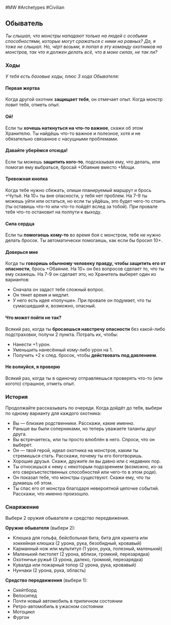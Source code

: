 #MW #Archetypes #Civilian 

## Обыватель
*Ты слышал, что монстры нападают только на людей с особыми способностями, которые могут сражаться с ними на равных? Да, я тоже не слышал. Но, чёрт возьми, я попал в эту команду охотников на монстров, так что я должен делать всё, что в моих силах, не так ли?*

### Ходы
*У тебя есть базовые ходы, плюс 3 хода Обывателя:* 
#### Первая жертва
Когда другой охотник **защищает тебя**, он отмечает опыт. Когда монстр ловит тебя, отметь опыт. 

#### Ой! 
Если ты **хочешь наткнуться на что-то важное**, скажи об этом Хранителю. Ты найдёшь что-то важное и полезное, хотя и не обязательно связанное с насущными проблемами. 

#### Давайте уберёмся отсюда! 
Если ты можешь **защитить кого-то**, подсказывая ему, что делать, или помогая ему выбраться, бросай +Обаяние вместо +Мощи. 

#### Тревожная кнопка
Когда тебе нужно сбежать, опиши планируемый маршрут и брось +Чутьё. На 10+ ты вне опасности, у тебя нет проблем. На 7-9 ты можешь уйти или остаться, но если ты уйдёшь, это будет чего-то стоить (ты оставишь что-то или что-то пойдёт вслед за тобой). При провале тебя что-то остановит на полпути к выходу. 

#### Сила сердца
Если ты **помогаешь кому-то** во время боя с монстром, тебе не нужно делать бросок. Ты автоматически помогаешь, как если бы бросил 10+. 

#### Доверься мне
Когда ты **говоришь обычному человеку правду, чтобы защитить его от опасности**, брось +Обаяние. На 10+ он без вопросов сделает то, что ты ему скажешь. На 7-9 он сделает это, но Хранитель выберет один из вариантов: 
-  Сначала он задаст тебе сложный вопрос. 
-  Он тянет время и медлит. 
-  У него есть идея «получше». 
При провале он подумает, что ты сумасшедший и, возможно, опасный. 

#### Что может пойти не так?
Всякий раз, когда ты **бросаешься навстречу опасности** без какой-либо подстраховки, получи 2 пункта. Потрать их, чтобы:
-  Нанести +1 урон. 
-  Уменьшить нанесённый кому-либо урон на 1. 
-  Получить +2 к след. бросок, чтобы **действовать под давлением**. 

#### Не волнуйся, я проверю
Всякий раз, когда ты в одиночку отправляешься проверять что-то (или когото) страшное, отметь опыт. 

### История
Продолжайте рассказывать по очереди. Когда дойдёт до тебя, выбери по одному варианту для каждого охотника: 
-  Вы — близкие родственники. Расскажи, какие именно. 
-  Раньше вы были соперниками, но теперь уважаете таланты друг друга. 
-  Вы встречаетесь, или ты просто влюблён в него. Спроси, что он выберет. 
-  Он — твой герой, идеал охотника на монстров, каким ты стремишься стать. Расскажи, почему ты его боготворишь. 
-  Хорошие друзья. Скажи, дружите ли вы давно или с недавних пор. 
-  Ты относишься к нему с некоторым подозрением (возможно, из-за его сверхъестественных способностей или чего-то в этом роде). 
-  Он показал тебе, что монстры существуют. Скажи ему, что ты думаешь об этом. 
-  Ты спас его от монстра благодаря невероятной цепочке событий. Расскажи, что именно произошло.

### Снаряжение
Выбери 2 оружия обывателя и средство передвижения. 

**Оружие обывателя** (выбери 2): 
- Клюшка для гольфа, бейсбольная бита, бита для крикета или хоккейная клюшка (2 урона, рука, безобидный, кровавый) 
- Карманный нож или мультитул (1 урон, рука, полезный, маленький) 
- Маленький пистолет (2 урона, вблизи, громкий, перезарядка) 
- Охотничье ружьё (3 урона, далеко, громкий, перезарядка) 
- Кувалда или пожарный топор (2 урона, рука, кровавый) 
- Нунчаки (2 урона, рука, область) 

**Средство передвижения** (выбери 1): 
- Скейтборд 
- Велосипед 
- Почти новый автомобиль в приличном состоянии 
- Ретро-автомобиль в ужасном состоянии 
- Мотоцикл 
- Фургон